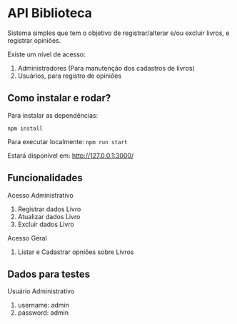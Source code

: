# API Biblioteca

Sistema simples que tem o objetivo de registrar/alterar e/ou excluir livros, e registrar opiniões.

<p>Existe um nível de acesso:</p>
<ol>
    <li>Administradores (Para manutenção dos cadastros de livros)</li>
    <li>Usuários, para registro de opiniões</li>
</ol>

## Como instalar e rodar?

Para instalar as dependências:

`npm install`

Para executar localmente: `npm run start`

Estará disponível em: http://127.0.0.1:3000/

## Funcionalidades

<p>Acesso Administrativo</p>
<ol>
    <li>Registrar dados Livro</li>
    <li>Atualizar dados Livro</li>
    <li>Excluir dados Livro</li>
</ol>

<p>Acesso Geral</p>
<ol>
    <li>Listar e Cadastrar opniões sobre Livros</li>
</ol>

## Dados para testes

<p>Usuário Administrativo</p>
<ol>
    <li>username: admin</li>
    <li>password: admin</li>
</ol>
